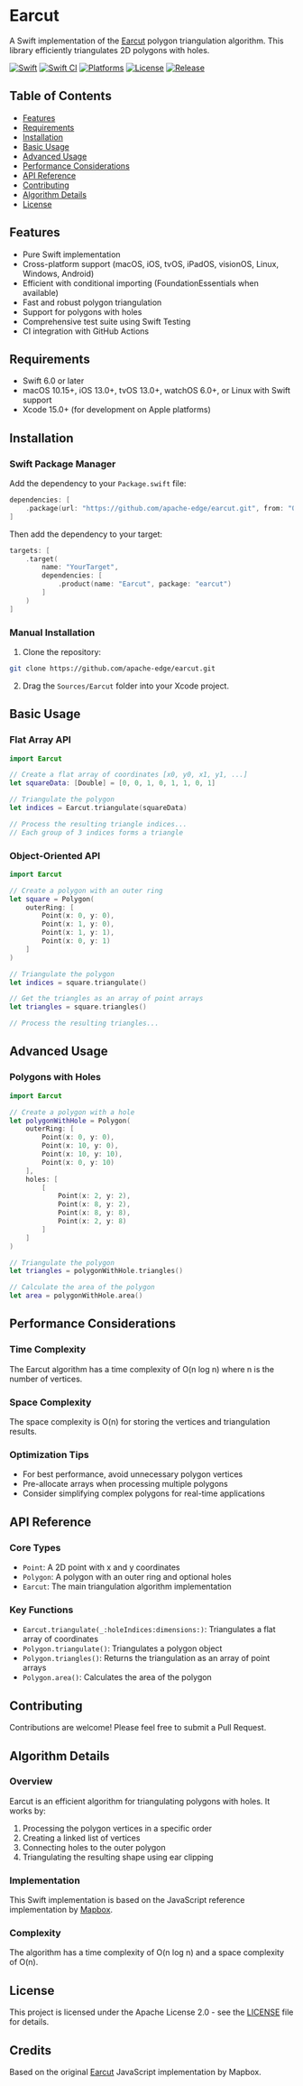 # Earcut

A Swift implementation of the [Earcut](https://github.com/mapbox/earcut) polygon triangulation algorithm. This library efficiently triangulates 2D polygons with holes.

[![Swift](https://img.shields.io/badge/Swift-6.0-orange.svg)](https://swift.org)
[![Swift CI](https://github.com/apache-edge/earcut/actions/workflows/swift.yml/badge.svg)](https://github.com/apache-edge/earcut/actions/workflows/swift.yml)
[![Platforms](https://img.shields.io/badge/platforms-macOS%20|%20iOS%20|%20tvOS%20|%20iPadOS%20|%20visionOS%20|%20Linux%20|%20Windows%20|%20Android-lightgrey.svg)](https://github.com/apache-edge/earcut)
[![License](https://img.shields.io/badge/license-Apache%202.0-blue.svg)](LICENSE)
[![Release](https://img.shields.io/github/v/release/apache-edge/earcut?include_prereleases&sort=semver)](https://github.com/apache-edge/earcut/releases)

## Table of Contents
- [Features](#features)
- [Requirements](#requirements)
- [Installation](#installation)
- [Basic Usage](#basic-usage)
- [Advanced Usage](#advanced-usage)
- [Performance Considerations](#performance-considerations)
- [API Reference](#api-reference)
- [Contributing](#contributing)
- [Algorithm Details](#algorithm-details)
- [License](#license)

## Features
- Pure Swift implementation
- Cross-platform support (macOS, iOS, tvOS, iPadOS, visionOS, Linux, Windows, Android)
- Efficient with conditional importing (FoundationEssentials when available)
- Fast and robust polygon triangulation
- Support for polygons with holes
- Comprehensive test suite using Swift Testing
- CI integration with GitHub Actions

## Requirements
- Swift 6.0 or later
- macOS 10.15+, iOS 13.0+, tvOS 13.0+, watchOS 6.0+, or Linux with Swift support
- Xcode 15.0+ (for development on Apple platforms)

## Installation

### Swift Package Manager
Add the dependency to your `Package.swift` file:

```swift
dependencies: [
    .package(url: "https://github.com/apache-edge/earcut.git", from: "0.0.1")
]
```

Then add the dependency to your target:

```swift
targets: [
    .target(
        name: "YourTarget",
        dependencies: [
            .product(name: "Earcut", package: "earcut")
        ]
    )
]
```

### Manual Installation
1. Clone the repository:
```bash
git clone https://github.com/apache-edge/earcut.git
```

2. Drag the `Sources/Earcut` folder into your Xcode project.

## Basic Usage

### Flat Array API
```swift
import Earcut

// Create a flat array of coordinates [x0, y0, x1, y1, ...]
let squareData: [Double] = [0, 0, 1, 0, 1, 1, 0, 1]

// Triangulate the polygon
let indices = Earcut.triangulate(squareData)

// Process the resulting triangle indices...
// Each group of 3 indices forms a triangle
```

### Object-Oriented API
```swift
import Earcut

// Create a polygon with an outer ring
let square = Polygon(
    outerRing: [
        Point(x: 0, y: 0),
        Point(x: 1, y: 0),
        Point(x: 1, y: 1),
        Point(x: 0, y: 1)
    ]
)

// Triangulate the polygon
let indices = square.triangulate()

// Get the triangles as an array of point arrays
let triangles = square.triangles()

// Process the resulting triangles...
```

## Advanced Usage

### Polygons with Holes
```swift
import Earcut

// Create a polygon with a hole
let polygonWithHole = Polygon(
    outerRing: [
        Point(x: 0, y: 0),
        Point(x: 10, y: 0),
        Point(x: 10, y: 10),
        Point(x: 0, y: 10)
    ],
    holes: [
        [
            Point(x: 2, y: 2),
            Point(x: 8, y: 2),
            Point(x: 8, y: 8),
            Point(x: 2, y: 8)
        ]
    ]
)

// Triangulate the polygon
let triangles = polygonWithHole.triangles()

// Calculate the area of the polygon
let area = polygonWithHole.area()
```

## Performance Considerations

### Time Complexity
The Earcut algorithm has a time complexity of O(n log n) where n is the number of vertices.

### Space Complexity
The space complexity is O(n) for storing the vertices and triangulation results.

### Optimization Tips
- For best performance, avoid unnecessary polygon vertices
- Pre-allocate arrays when processing multiple polygons
- Consider simplifying complex polygons for real-time applications

## API Reference

### Core Types
- `Point`: A 2D point with x and y coordinates
- `Polygon`: A polygon with an outer ring and optional holes
- `Earcut`: The main triangulation algorithm implementation

### Key Functions
- `Earcut.triangulate(_:holeIndices:dimensions:)`: Triangulates a flat array of coordinates
- `Polygon.triangulate()`: Triangulates a polygon object
- `Polygon.triangles()`: Returns the triangulation as an array of point arrays
- `Polygon.area()`: Calculates the area of the polygon

## Contributing
Contributions are welcome! Please feel free to submit a Pull Request.

## Algorithm Details

### Overview
Earcut is an efficient algorithm for triangulating polygons with holes. It works by:
1. Processing the polygon vertices in a specific order
2. Creating a linked list of vertices
3. Connecting holes to the outer polygon
4. Triangulating the resulting shape using ear clipping

### Implementation
This Swift implementation is based on the JavaScript reference implementation by [Mapbox](https://github.com/mapbox/earcut).

### Complexity
The algorithm has a time complexity of O(n log n) and a space complexity of O(n).

## License
This project is licensed under the Apache License 2.0 - see the [LICENSE](LICENSE) file for details.

## Credits
Based on the original [Earcut](https://github.com/mapbox/earcut) JavaScript implementation by Mapbox.